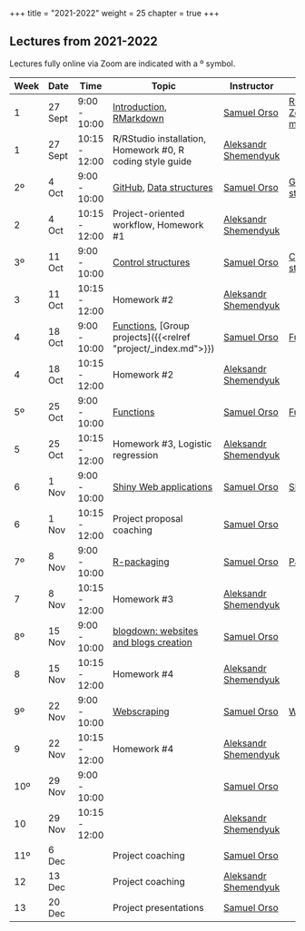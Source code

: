 +++
title = "2021-2022"
weight = 25
chapter = true
+++

## Lectures from 2021-2022

Lectures fully online via Zoom are indicated with a &ordm; symbol.

| Week | Date | Time | Topic | Instructor | Videos | Slides |
|---|---|---|---|---|---|---|
| 1 | 27 Sept | 9:00 - 10:00 | [Introduction](https://smac-group.github.io/ds/index.html), [RMarkdown](https://smac-group.github.io/ds/rmarkdown.html)| [Samuel Orso](mailto:samuel.orso@unil.ch) | [RMarkdown](https://www.youtube.com/playlist?list=PL3mIrVkHF7aRIY-j9QscyYyB-PB1jorKT), [Zoom meeting](https://unil.zoom.us/rec/share/bTuibbjDJeqRAetNofon8NkdWsITT6oFSOtOr_VXoQutXhr33E3lKOV74e7WKrjd.s7zPUpItbkkNKp1l) | [Introduction](https://ptds2021.github.io/classes/lecture01), [RMarkdown](https://ptds2021.github.io/classes/lecture02_markdown)
| 1 | 27 Sept | 10:15 - 12:00 | R/RStudio installation, Homework #0, R coding style guide | [Aleksandr Shemendyuk](mailto:aleksandr.shemendyuk@unil.ch) | | |
| 2&ordm; | 4 Oct | 9:00 - 10:00 | [GitHub](https://smac-group.github.io/ds/github.html), [Data structures](https://smac-group.github.io/ds/data.html) | [Samuel Orso](mailto:samuel.orso@unil.ch) | [GitHub](https://www.youtube.com/playlist?list=PL3mIrVkHF7aQLaQWMQO7SZZVy1GWGLnzH), [Data structures](https://www.youtube.com/playlist?list=PL3mIrVkHF7aQGJdhKpr47kDb1JgEslH02) | [Git/GitHub](https://ptds2021.github.io/classes/lecture03_github), [Data Structure](https://ptds2021.github.io/classes/lecture04_datastructure) |
| 2 | 4 Oct | 10:15 - 12:00 | Project-oriented workflow, Homework #1 | [Aleksandr Shemendyuk](mailto:aleksandr.shemendyuk@unil.ch) | | |
| 3&ordm; | 11 Oct | 9:00 - 10:00 | [Control structures](https://smac-group.github.io/ds/control.html) | [Samuel Orso](mailto:samuel.orso@unil.ch) | [Control structures](https://www.youtube.com/playlist?list=PL3mIrVkHF7aTZqumXDSWPgmUPXRD2lSNb) | [Control Structure](https://ptds2021.github.io/classes/lecture05_controlstructure) |
| 3 | 11 Oct |  10:15 - 12:00 | Homework #2 | [Aleksandr Shemendyuk](mailto:aleksandr.shemendyuk@unil.ch) | | |
| 4 | 18 Oct | 9:00 - 10:00 | [Functions](https://smac-group.github.io/ds/functions.html), [Group projects]({{<relref "project/_index.md">}}) | [Samuel Orso](mailto:samuel.orso@unil.ch) | [Functions](https://www.youtube.com/playlist?list=PL3mIrVkHF7aSY6_Y1KS_fBzTIa2OFuXQ5)| [Function](https://ptds2021.github.io/classes/lecture06_function), [Proposal](https://ptds2021.github.io/classes/lecture06_proposal) |
| 4 | 18 Oct |  10:15 - 12:00 | Homework #2 | [Aleksandr Shemendyuk](mailto:aleksandr.shemendyuk@unil.ch) | | |
| 5&ordm; | 25 Oct | 9:00 - 10:00 | [Functions](https://smac-group.github.io/ds/functions.html) | [Samuel Orso](mailto:samuel.orso@unil.ch) | [Functions](https://www.youtube.com/playlist?list=PL3mIrVkHF7aSY6_Y1KS_fBzTIa2OFuXQ5) | [Function](https://ptds2021.github.io/classes/lecture06_function)|
| 5 | 25 Oct |  10:15 - 12:00 | Homework #3, Logistic regression | [Aleksandr Shemendyuk](mailto:aleksandr.shemendyuk@unil.ch) | | |
| 6 | 1 Nov | 9:00 - 10:00 | [Shiny Web applications](https://smac-group.github.io/ds/shiny-web-applications.html) | [Samuel Orso](mailto:samuel.orso@unil.ch) | [Shiny](https://www.youtube.com/playlist?list=PL3mIrVkHF7aRqPu5B8tnrB5icl3atYmKU) | [Shiny](https://ptds2021.github.io/classes/lecture07_shiny) |
| 6 | 1 Nov | 10:15 - 12:00 | Project proposal coaching | [Samuel Orso](mailto:samuel.orso@unil.ch) | | |
| 7&ordm; | 8 Nov | 9:00 - 10:00 | [R-packaging](https://smac-group.github.io/ds/r-packages.html) | [Samuel Orso](mailto:samuel.orso@unil.ch) | [Packages](https://www.youtube.com/playlist?list=PL3mIrVkHF7aSyjeQVwBQD0f4gLyFZg2Ej) | [R pkg](https://ptds2021.github.io/classes/lecture08_pkg) |
| 7 | 8 Nov |  10:15 - 12:00 | Homework #3 | [Aleksandr Shemendyuk](mailto:aleksandr.shemendyuk@unil.ch) | | |
| 8&ordm; | 15 Nov | 9:00 - 10:00 | [blogdown: websites and blogs creation](https://smac-group.github.io/ds/section-blogdown-websites-and-blogs-creation.html) | [Samuel Orso](mailto:samuel.orso@unil.ch) |  | [website](https://ptds2021.github.io/classes/lecture09_web) |
| 8 | 15 Nov |  10:15 - 12:00 | Homework #4 | [Aleksandr Shemendyuk](mailto:aleksandr.shemendyuk@unil.ch) | | |
| 9&ordm; | 22 Nov | 9:00 - 10:00 | [Webscraping](https://smac-group.github.io/ds/section-web-scraping.html) | [Samuel Orso](mailto:samuel.orso@unil.ch) | [Webscraping](https://www.youtube.com/playlist?list=PL3mIrVkHF7aSRfDG9qCKSCamvYYD4ms_N) | [webscraping](https://ptds2021.github.io/classes/lecture10_scrap) |
| 9 | 22 Nov |  10:15 - 12:00 | Homework #4 | [Aleksandr Shemendyuk](mailto:aleksandr.shemendyuk@unil.ch) | | |
| 10&ordm; | 29 Nov | 9:00 - 10:00 | | [Samuel Orso](mailto:samuel.orso@unil.ch) | | [Advanced shiny](https://ptds2021.github.io/classes/lecture11_shiny2) |
| 10 | 29 Nov | 10:15 - 12:00 | | [Aleksandr Shemendyuk](mailto:aleksandr.shemendyuk@unil.ch) | | |
| 11&ordm; | 6 Dec |  | Project coaching | [Samuel Orso](mailto:samuel.orso@unil.ch) |  | |
| 12 | 13 Dec |  | Project coaching | [Aleksandr Shemendyuk](mailto:aleksandr.shemendyuk@unil.ch) | | |
| 13 | 20 Dec |  | Project presentations | [Samuel Orso](mailto:samuel.orso@unil.ch) | | |
